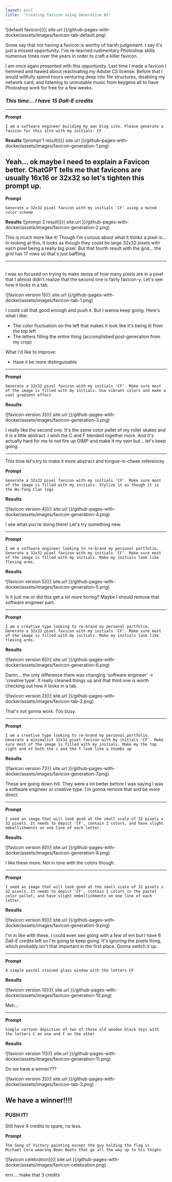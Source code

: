 ```yaml
---
layout: post
title:  "Creating favicon using Generative AI"
---
```


![default favicon]({{ site.url }}/github-pages-with-docker/assets/images/favicon-tab-default.png)

Some say that not having a favicon is worthy of harsh judgement. I say it's just a missed opportunity. I've re-learned rudimentary Photoshop skills numerous times over the years in order to craft a killer favicon. 

I am once again presented with this opportunity. Last time I made a favicon I hemmed and hawed about reactivating my Adobe CS license. Before that I would willfully spend hours venturing deep into file structures, disabling my network card, and listening to unmutable music from keygens all to have Photoshop work for free for a few weeks. 

### *This time... I have 15 Dall-E credits*
---
**Prompt**

`I am a software engineer building my own blog site. Please generate a favicon for this site with my initials: CF`

**Results**
![prompt 1 result]({{ site.url }}/github-pages-with-docker/assets/images/favicon-generation-1.png)

Yeah... ok maybe I need to explain a Favicon better. ChatGPT tells me that favicons are usually 16x16 or 32x32 so let's tighten this prompt up.
---
**Prompt**

`Generate a 32x32 pixel favicon with my initials 'CF' using a muted color scheme`

**Results**
![prompt 2 result]({{ site.url }}/github-pages-with-docker/assets/images/favicon-generation-2.png)

This is much more like it! Though I'm curious about what it thinks a pixel is... In looking at this, it looks as though they could be large 32x32 pixels with each pixel being a really big pixel. But that fourth result with the grid... the grid has 17 rows so that's just baffling.

---
\
I was so focused on trying to make sense of how many pixels are in a pixel that I almost didn't realize that the second one is fairly favicon-y. Let's see how it looks in a tab.

![favicon version 1]({{ site.url }}/github-pages-with-docker/assets/images/favicon-tab-1.png)

I could call that good enough and push it. But I wanna keep going. Here's what i like:
- The color fluctuation on the left that makes it look like it's being lit from the top left
- The letters filling the entire thing (accomplished post-generation from my crop)

What I'd like to improve:
- Have it be more distinguisable

---
**Prompt**

`Generate a 32x32 pixel favicon with my initials 'CF'. Make sure most of the image is filled with my initials. Use vibrant colors and make a cool gradient effect`

**Results**

![favicon version 3]({{ site.url }}/github-pages-with-docker/assets/images/favicon-generation-3.png)

I really like the second one. It's the same color pallet of my roller skates and it is a little abstract. I wish the C and F blended together more. And it's actually hard for me to not fire up GIMP and make it my own but... let's keep going.

---
This time let's try to make it more abstract and tongue-in-cheek referencey

**Prompt**

`Generate a 32x32 pixel favicon with my initials 'CF'. Make sure most of the image is filled with my initials. Stylize it as though it is the Wu-Tang Clan logo`

**Results**

![favicon version 4]({{ site.url }}/github-pages-with-docker/assets/images/favicon-generation-4.png)

I see what you're doing there! Let's try something new.

---

**Prompt**

`I am a software engineer looking to re-brand my personal portfolio. Generate a 32x32 pixel favicon with my initials 'CF'. Make sure most of the image is filled with my initials. Make my initials look like flexing arms.`

**Results**

![favicon version 5]({{ site.url }}/github-pages-with-docker/assets/images/favicon-generation-5.png)

Is it just me or did this get a lot more boring? Maybe I should remove that software engineer part.

---

**Prompt**

`I am a creative type looking to re-brand my personal portfolio. Generate a 32x32 pixel favicon with my initials 'CF'. Make sure most of the image is filled with my initials. Make my initials look like flexing arms.`

**Results**

![favicon version 6]({{ site.url }}/github-pages-with-docker/assets/images/favicon-generation-6.png)

Damn... the only difference there was changing 'software engineer' -> 'creative type'. It really cleaned things up and that third one is worth checking out how it looks in a tab.

![favicon version 2]({{ site.url }}/github-pages-with-docker/assets/images/favicon-tab-2.png)

That's not gonna work. Too busy.

---

**Prompt**

`I am a creative type looking to re-brand my personal portfolio. Generate a minimalist 32x32 pixel favicon with my initials 'CF'. Make sure most of the image is filled with my initials. Make my the top right end of both the c and the f look like a thumbs up`

**Results**

![favicon version 7]({{ site.url }}/github-pages-with-docker/assets/images/favicon-generation-7.png)

These are going down hill. They were a lot better before I was saying I was a software engineer or creative type. I'm gonna remove that and be more direct.

---

**Prompt**

`I need an image that will look good at the small scale of 32 pixels x 32 pixels. It needs to depict 'CF', contain 2 colors, and have slight embellishments on one line of each letter.`

**Results**

![favicon version 8]({{ site.url }}/github-pages-with-docker/assets/images/favicon-generation-8.png)

I like these more. Not in love with the colors though.

---

**Prompt**

`I need an image that will look good at the small scale of 32 pixels x 32 pixels. It needs to depict 'CF', contain 2 colors in the pastel color pallet, and have slight embellishments on one line of each letter.`

**Results**

![favicon version 9]({{ site.url }}/github-pages-with-docker/assets/images/favicon-generation-9.png)

I'm in like with these. I could even see going with a few of em but I have 6 Dall-E credits left so I'm going to keep going. It's ignoring the pixels thing, which probably isn't that important in the first place. Gonna switch it up.

---

**Prompt**

`A simple pastel stained glass window with the letters CF`

**Results**

![favicon version 10]({{ site.url }}/github-pages-with-docker/assets/images/favicon-generation-10.png)

Meh...

---

**Prompt**

`Simple cartoon depiction of two of those old wooden block toys with the letters C on one and F on the other`

**Results**

![favicon version 11]({{ site.url }}/github-pages-with-docker/assets/images/favicon-generation-11.png)

Do we have a winner???

![favicon version 3]({{ site.url }}/github-pages-with-docker/assets/images/favicon-tab-3.png)

## We have a winner!!!! 

### PUSH IT!

Still have 4 credits to spare, no less.

**Prompt**

`The Song of Victory painting except the guy holding the flag is Michael Cera wearing Bean Boots that go all the way up to his thighs`

![favicon celebration]({{ site.url }}/github-pages-with-docker/assets/images/favicon-celebration.png)

errr.... make that 3 credits